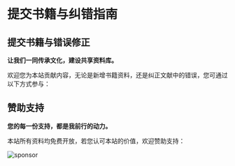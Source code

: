 # 提交书籍与纠错指南

## 提交书籍与错误修正

**让我们一同传承文化，建设共享资料库。**

欢迎您为本站贡献内容，无论是新增书籍资料，还是纠正文献中的错误，您可通过以下方式参与：

<Links
  :grid="3"
  :items="[
    {
      name: '提交 Issue',
      desc: '欢迎报告 bug 或提出功能请求，帮助我改进本站。',
      link: 'https://github.com/Theo-messi/xx.theojs.cn/issues/new',
      icon: 'material-symbols:error-outline',
      color: 'var(--vp-c-text-1)',
      alt: 'Issue 图标'
    },
    {
      name: 'Fork & 提交 PR',
      desc: '欢迎复制仓库并发起 Pull Request，贡献书籍资料或纠正文献中的错误。',
      link: 'https://github.com/Theo-messi/xx.theojs.cn/fork',
      icon: 'material-symbols:fork-right',
      color: 'var(--vp-c-text-1)',
      alt: 'Fork 和 Pull Request 图标'
    },
    {
      name: '通过邮件提交建议',
      desc: '如不便使用 GitHub，您可通过邮件提交建议与我联系。',
      link: 'mailto:fanxiaobin422@gmail.com',
      icon: 'material-symbols:mail-outline',
      color: 'var(--vp-c-text-1)',
      alt: '邮件图标'
    }
  ]"
/>

## 赞助支持

**您的每一份支持，都是我前行的动力。**

本站所有资料均免费开放，若您认可本站的价值，欢迎赞助支持：

![sponsor](https://i.theojs.cn/sponsor.webp)
